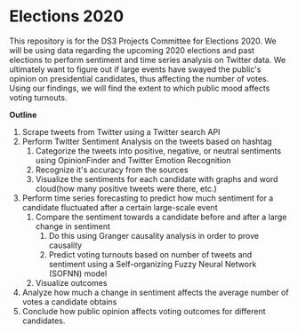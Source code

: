 # Elections 2020
This repository is for the DS3 Projects Committee for Elections 2020. We will be using data regarding the upcoming 2020 elections and past elections to perform sentiment and time series analysis on Twitter data. We ultimately want to figure out if large events have swayed the public's opinion on presidential candidates, thus affecting the number of votes. Using our findings, we will find the extent to which public mood affects voting turnouts. 

**Outline**
1. Scrape tweets from Twitter using a Twitter search API 
2. Perform Twitter Sentiment Analysis on the tweets based on hashtag
    1. Categorize the tweets into positive, negative, or neutral sentiments using OpinionFinder and Twitter Emotion Recognition  
    2. Recognize it's accuracy from the sources
    3. Visualize the sentiments for each candidate with graphs and word cloud(how many positive tweets were there, etc.)
3. Perform time series forecasting to predict how much sentiment for a candidate fluctuated after a certain large-scale event
    1. Compare the sentiment towards a candidate before and after a large change in sentiment
        1. Do this using Granger causality analysis in order to prove causality
        2. Predict voting turnouts based on number of tweets and sentiment using a Self-organizing Fuzzy Neural Network (SOFNN) model
    2. Visualize outcomes 
4. Analyze how much a change in sentiment affects the average number of votes a candidate obtains 
5. Conclude how public opinion affects voting outcomes for different candidates. 
  
